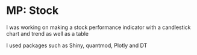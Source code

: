 # MP: Stock

I was working on making a stock performance indicator with a candlestick chart and trend as well as a table

I used packages such as Shiny, quantmod, Plotly and DT
